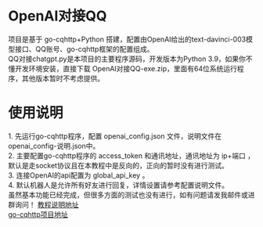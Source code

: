 <h1>OpenAI对接QQ</h1>
项目是基于 go-cqhttp+Python 搭建，配置由OpenAI给出的text-davinci-003模型接口、QQ账号、go-cqhttp框架的配置组成。<br>
QQ对接chatgpt.py是本项目的主要程序源码，开发版本为Python 3.9，如果你不懂开发环境安装，直接下载 OpenAI对接QQ-exe.zip，里面有64位系统运行程序，其他版本暂时不考虑提供。
<h1>使用说明</h1>
1.  先运行go-cqhttp程序，配置 openai_config.json 文件，说明文件在openai_config-说明.json中。<br>
2.  主要配置go-cqhttp程序的 access_token 和通讯地址，通讯地址为 ip+端口 ，默认是走socket协议且在本教程中是反向的，正向的暂时没有进行测试。<br>
3.  连接OpenAI的api配置为 global_api_key 。<br>
4.  默认机器人是允许所有好友进行回复，详情设置请参考配置说明文件。<br>
虽然基本功能已经完成，但很多方面的测试也没有进行，如有问题请发我邮件或进群询问！
<a href="https://www.jiubanyipeng.com/1072.html">教程说明地址</a><br>
<a href="https://github.com/Mrs4s/go-cqhttp">go-cqhttp项目地址</a>
